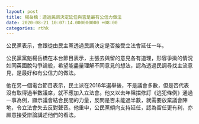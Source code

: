 ```yaml
---
layout: post
title: 楊岳橋：透過民調決定延任與否是最有公信力做法
date: 2020-08-21 10:07:14.000000000 +08:00
categories: rthk
---
```


公民黨表示，會跟從由民主黨透過民調決定是否接受立法會延任一年。

公民黨黨魁楊岳橋在本台節目表示，主張去與留的意見各有道理，形容爭拗的情況如同英國脫勾爭論般，希望能盡量理解不同意見的想法，認為透過民調尋找主流意見，是最好和有公信力的做法。

他在另一個電台節目表示，民主派在2016年選舉後，不是議會多數，但是否代表沒有取得過半數議席，就不應加入立法會。他又以去年阻擋修訂《逃犯條例》通過一事為例，顯示議會結合民間的力量，反問是否未能過半數，就需要放棄議會陣地，令立法會失去反對聲音。他重申，公民黨傾向支持延任，認為留任更有利，亦願意接受辯論講述他們的看法。
